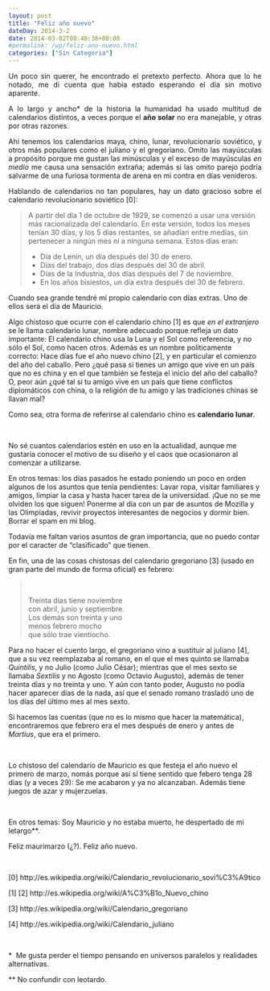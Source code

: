 ```yaml
---
layout: post
title: "Feliz año nuevo"
dateDay: 2014-3-2
date: 2014-03-02T00:48:38+00:00
#permalink: /wp/feliz-ano-nuevo.html
categories: ["Sin Categoria"]
---
```


<p style="text-align: justify;">Un poco sin querer, he encontrado el pretexto perfecto. Ahora que lo he notado, me di cuenta que había estado esperando el día sin motivo aparente.</p>
<p style="text-align: justify;">A lo largo y ancho* de la historia la humanidad ha usado multitud de calendarios distintos, a veces porque el <strong>año solar</strong> no era manejable, y otras por otras razones.</p>
<p style="text-align: justify;">Ahí tenemos los calendarios maya, chino, lunar, revolucionario soviético, y otros más populares como el juliano y el gregoriano. Omito las mayúsculas a propósito porque me gustan las minúsculas y el exceso de mayúsculas <em>en medio</em> me causa una sensación extraña; además si las omito parejo podría salvarme de una furiosa tormenta de arena en mi contra en días venideros.</p>
<p style="text-align: justify;">Hablando de calendarios no tan populares, hay un dato gracioso sobre el calendario revolucionario soviético [0]:</p>
<blockquote><p>A partir del día 1 de octubre de 1929, se comenzó a usar una versión más racionalizada del calendario. En esta versión, todos los meses tenían 30 días, y los 5 días restantes, se añadían entre medias, sin pertenecer a ningún mes ni a ninguna semana. Estos días eran:</p>
<ul>
<li>Día de Lenin, un día después del 30 de enero.</li>
<li>Días del trabajo, dos días después del 30 de abril.</li>
<li>Días de la Industria, dos días después del 7 de noviembre.</li>
<li>En los años bisiestos, un día extra después del 30 de febrero.</li>
</ul>
</blockquote>
<p>Cuando sea grande tendré mi propio calendario con días extras. Uno de ellos será el día de Mauricio.</p>
<p>Algo chistoso que ocurre con el calendario chino [1] es que <em>en el extranjero</em> se le llama calendario lunar, nombre adecuado porque refleja un dato importante: El calendario chino usa la Luna y el Sol como referencia, y no sólo el Sol, como hacen otros. Además es un nombre políticamente correcto: Hace días fue el año nuevo chino [2], y en particular el comienzo del año del caballo. Pero ¿qué pasa si tienes un amigo que vive en un país que no es china y en el que también se festeja el inicio del año del caballo? O, peor aún ¿qué tal si tu amigo vive en un país que tiene conflictos diplomáticos con china, o la religión de tu amigo y las tradiciones chinas se llavan mal?</p>
<p>Como sea, otra forma de referirse al calendario chino es <strong>calendario lunar</strong>.</p>
<p>&nbsp;</p>
<p>No sé cuantos calendarios estén en uso en la actualidad, aunque me gustaría conocer el motivo de su diseño y el caos que ocasionaron al comenzar a utilizarse.</p>
<p>En otros temas: los días pasados he estado poniendo un poco en orden algunos de los asuntos que tenía pendientes: Lavar ropa, visitar familiares y amigos, limpiar la casa y hasta hacer tarea de la universidad. ¡Que no se me olviden los que siguen! Ponerme al día con un par de asuntos de Mozilla y las Olimpiadas, revivir proyectos interesantes de negocios y dormir bien. Borrar el spam en mi blog.</p>
<p>Todavía me faltan varios asuntos de gran importancia, que no puedo contar por el caracter de &#8220;clasificado&#8221; que tienen.</p>
<p>En fin, una de las cosas chistosas del calendario gregoriano [3] (usado en gran parte del mundo de forma oficial) es febrero:</p>
<blockquote><p>&nbsp;</p>
<p>Treinta días tiene noviembre<br />
con abril, junio y septiembre.<br />
Los demás son treinta y uno<br />
menos febrero mocho<br />
que sólo trae vientiocho.</p></blockquote>
<p>Para no hacer el cuento largo, el gregoriano vino a sustituir al juliano [4], que a su vez reemplazaba al romano, en el que el mes quinto se llamaba <i>Quintilis</i>, y no Julio (como Julio César); mientras que el mes sexto se llamaba <i>Sextilis</i> y no Agosto (como Octavio Augusto), además de tener treinta días y no treinta y uno. Y aún con tanto poder, Augusto no podía hacer aparecer días de la nada, así que el senado romano trasladó uno de los días del último mes al mes sexto.</p>
<p>Si hacemos las cuentas (que no es lo mismo que hacer la matemática), encontraremos que febrero era el mes después de enero y antes de <i>Martius</i>, que era el primero.</p>
<p>&nbsp;</p>
<p>Lo chistoso del calendario de Mauricio es que festeja el año nuevo el primero de marzo, nomás porque así sí tiene sentido que febero tenga 28 días (y a veces 29): Se me acabaron y ya no alcanzaban. Además tiene juegos de azar y mujerzuelas.</p>
<p>&nbsp;</p>
<p>En otros temas: Soy Mauricio y no estaba muerto, he despertado de mi letargo**.</p>
<p>Feliz maurimarzo (¿?). Feliz año nuevo.</p>
<p>&nbsp;</p>
<p>[0] http://es.wikipedia.org/wiki/Calendario_revolucionario_sovi%C3%A9tico</p>
<p>[1] [2] http://es.wikipedia.org/wiki/A%C3%B1o_Nuevo_chino</p>
<p>[3] http://es.wikipedia.org/wiki/Calendario_gregoriano</p>
<p>[4] http://es.wikipedia.org/wiki/Calendario_juliano</p>
<p>&nbsp;</p>
<p>*  Me gusta perder el tiempo pensando en universos paralelos y realidades alternativas.</p>
<p>** No confundir con leotardo.</p>
